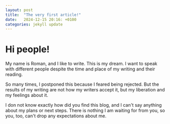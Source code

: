 ```yaml
---
layout: post
title:  "The very first article!"
date:   2024-12-15 20:16: +0100
categories: jekyll update
---
```


# Hi people! 


My name is Roman, and I like to write. This is my dream. I want to speak with different people despite the time and place of my writing and their reading.

So many times, I postponed this because I feared being rejected. But the results of my writing are not how my writers accept it, but my liberation and my feelings about it.

I don not know exactly how did you find this blog, and I can't say anything about my plans or next steps. There is nothing I am waiting for from you, so you, too, can't drop any expectations about me.
